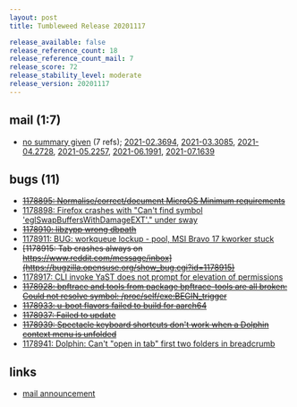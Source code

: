 ```yaml
---
layout: post
title: Tumbleweed Release 20201117

release_available: false
release_reference_count: 18
release_reference_count_mail: 7
release_score: 72
release_stability_level: moderate
release_version: 20201117
---
```


## mail (1:7)

- [no summary given](https://lists.opensuse.org/archives/list/factory@lists.opensuse.org/thread/T6X7F4DOIEUQJGVEL3TVJ5QFVXZDUDZW) (7 refs); [2021-02.3694](https://lists.opensuse.org/archives/list/factory@lists.opensuse.org/thread/T6X7F4DOIEUQJGVEL3TVJ5QFVXZDUDZW), [2021-03.3085](https://lists.opensuse.org/archives/list/factory@lists.opensuse.org/thread/T6X7F4DOIEUQJGVEL3TVJ5QFVXZDUDZW), [2021-04.2728](https://lists.opensuse.org/archives/list/factory@lists.opensuse.org/thread/T6X7F4DOIEUQJGVEL3TVJ5QFVXZDUDZW), [2021-05.2257](https://lists.opensuse.org/archives/list/factory@lists.opensuse.org/thread/T6X7F4DOIEUQJGVEL3TVJ5QFVXZDUDZW), [2021-06.1991](https://lists.opensuse.org/archives/list/factory@lists.opensuse.org/thread/T6X7F4DOIEUQJGVEL3TVJ5QFVXZDUDZW), [2021-07.1639](https://lists.opensuse.org/archives/list/factory@lists.opensuse.org/thread/T6X7F4DOIEUQJGVEL3TVJ5QFVXZDUDZW)

## bugs (11)

<!--more-->

- ~~[1178895: Normalise/correct/document MicroOS Minimum requirements](https://bugzilla.opensuse.org/show_bug.cgi?id=1178895)~~
- [1178898: Firefox crashes with "Can't find symbol 'eglSwapBuffersWithDamageEXT'." under sway](https://bugzilla.opensuse.org/show_bug.cgi?id=1178898)
- ~~[1178910: libzypp wrong dbpath](https://bugzilla.opensuse.org/show_bug.cgi?id=1178910)~~
- [1178911: BUG: workqueue lockup - pool, MSI Bravo 17 kworker stuck](https://bugzilla.opensuse.org/show_bug.cgi?id=1178911)
- ~~[1178915: Tab crashes always on https://www.reddit.com/message/inbox](https://bugzilla.opensuse.org/show_bug.cgi?id=1178915)~~
- [1178917: CLI invoke YaST does not prompt for elevation of permissions](https://bugzilla.opensuse.org/show_bug.cgi?id=1178917)
- ~~[1178928: bpftrace and tools from package bpftrace-tools are all broken: Could not resolve symbol: /proc/self/exe:BEGIN_trigger](https://bugzilla.opensuse.org/show_bug.cgi?id=1178928)~~
- ~~[1178933: u-boot flavors failed to build for aarch64](https://bugzilla.opensuse.org/show_bug.cgi?id=1178933)~~
- ~~[1178937: Failed to update](https://bugzilla.opensuse.org/show_bug.cgi?id=1178937)~~
- ~~[1178939: Spectacle keyboard shortcuts don't work when a Dolphin context menu is unfolded](https://bugzilla.opensuse.org/show_bug.cgi?id=1178939)~~
- [1178941: Dolphin: Can't "open in tab" first two folders in breadcrumb](https://bugzilla.opensuse.org/show_bug.cgi?id=1178941)



## links

- [mail announcement](https://lists.opensuse.org/archives/list/factory@lists.opensuse.org/thread/T6X7F4DOIEUQJGVEL3TVJ5QFVXZDUDZW)
